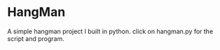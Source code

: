 # HangMan
A simple hangman project I built in python.
click on hangman.py for the script and program.
